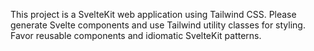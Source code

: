 <!-- Use this file to provide workspace-specific custom instructions to Copilot. For more details, visit https://code.visualstudio.com/docs/copilot/copilot-customization#_use-a-githubcopilotinstructionsmd-file -->

This project is a SvelteKit web application using Tailwind CSS. Please generate Svelte components and use Tailwind utility classes for styling. Favor reusable components and idiomatic SvelteKit patterns.
